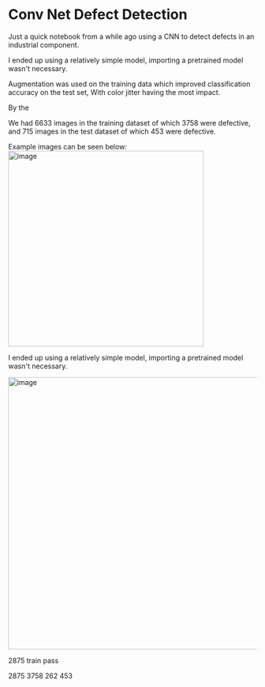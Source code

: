 # Conv Net Defect Detection

Just a quick notebook from a while ago using a CNN to detect defects in an industrial component.

I ended up using a relatively simple model, importing a pretrained model wasn't necessary.

Augmentation was used on the training data which improved classification accuracy on the test set, With color jitter having the most impact.

By the 

We had 6633 images in the training dataset of which 3758 were defective, and 715 images in the test dataset of which 453 were defective. 

Example images can be seen below:
<img width="396" alt="image" src="https://github.com/ConorWarrilow/Conv-Net-Defect-Detection/assets/152389538/17f2c9fe-5276-416b-ae36-62b97abd2047">




I ended up using a relatively simple model, importing a pretrained model wasn't necessary.

<img width="551" alt="image" src="https://github.com/ConorWarrilow/Conv-Net-Defect-Detection/assets/152389538/551b5721-026b-4b1c-b66f-f5db626cfe9e">






2875  train pass

2875   3758   262   453 
